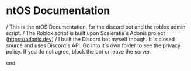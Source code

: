 # ntOS Documentation
/ This is the ntOS Documentation, for the discord bot and the roblox admin script.
/ The Roblox script is built upon Sceleratis´s Adonis project (https://adonis.dev)
/ I built the Discord bot myself though. It is closed source and uses Discord´s API. Go into it´s own folder to see the privacy policy. If you do not agree, block the bot or leave the server.

end
